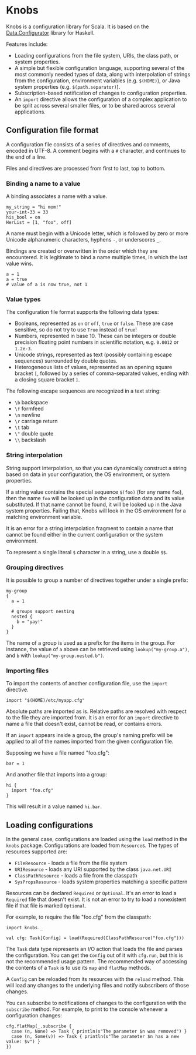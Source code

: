 Knobs
=====

Knobs is a configuration library for Scala. It is based on the [Data.Configurator](https://github.com/bos/configurator/) library for Haskell.

Features include:

  * Loading configurations from the file system, URIs, the class path, or system properties.
  * A simple but flexible configuration language, supporting  several of the most commonly needed types of data, along with interpolation of strings from the configuration, environment variables (e.g. `$(HOME)`), or Java system properties (e.g. `$(path.separator)`).
  * Subscription-based notification of changes to configuration properties.
  * An `import` directive allows the configuration of a complex application to be split across several smaller files, or to be shared across several applications.

## Configuration file format ###

A configuration file consists of a series of directives and comments, encoded in UTF-8. A comment begins with a `#` character, and continues to the end of a line.

Files and directives are processed from first to last, top to bottom.

### Binding a name to a value ###

A binding associates a name with a value.

```
my_string = "hi mom!"
your-int-33 = 33
his_bool = on
HerList = [1, "foo", off]
```

A name must begin with a Unicode letter, which is followed by zero or more Unicode alphanumeric characters, hyphens `-`, or underscores `_`.

Bindings are created or overwritten in the order which they are encountered. It is legitimate to bind a name multiple times, in which the last value wins.

```
a = 1
a = true
# value of a is now true, not 1
```

### Value types ###

The configuration file format supports the following data types:

  * Booleans, represented as `on` or `off`, `true` or `false`. These are case sensitive, so do not try to use `True` instead of `true`!
  * Numbers, represented in base 10. These can be integers or double precision floating point numbers in scientific notation, e.g. `0.0012` or `1.2e-3`.
  * Unicode strings, represented as text (possibly containing escape sequences) surrounded by double quotes.
  * Heterogeneous lists of values, represented as an opening square bracket `[`, followed by a series of comma-separated values, ending with a closing square bracket `]`.

The following escape sequences are recognized in a text string:

  * `\b` backspace
  * `\f` formfeed
  * `\n` newline
  * `\r` carriage return
  * `\t` tab
  * `\"` double quote
  * `\\` backslash

### String interpolation ###

String support interpolation, so that you can dynamically construct a string based on data in your configuration, the OS environment, or system properties.

If a string value contains the special sequence `$(foo)` (for any name `foo`), then the name `foo` will be looked up in the configuration data and its value substituted. If that name cannot be found, it will be looked up in the Java system properties. Failing that, Knobs will look in the OS environment for a matching environment variable.

It is an error for a string interpolation fragment to contain a name that cannot be found either in the current configuration or the system environment.

To represent a single literal `$` character in a string, use a double `$$`.

### Grouping directives ###

It is possible to group a number of directives together under a single prefix:

```
my-group
{
  a = 1

  # groups support nesting
  nested {
    b = "yay!"
  }
}
```

The name of a group is used as a prefix for the items in the group. For instance, the value of `a` above can be retrieved using `lookup("my-group.a")`, and `b` with `lookup("my-group.nested.b")`.

### Importing files ###

To import the contents of another configuration file, use the `import` directive.

```
import "$(HOME)/etc/myapp.cfg"
```

Absolute paths are imported as is. Relative paths are resolved with respect to the file they are imported from. It is an error for an `import` directive to name a file that doesn't exist, cannot be read, or contains errors.

If an `import` appears inside a group, the group's naming prefix will be applied to all of the names imported from the given configuration file.

Supposing we have a file named "foo.cfg":

```
bar = 1
```

And another file that imports into a group: 

```
hi {
  import "foo.cfg"
}
```

This will result in a value named `hi.bar`.

## Loading configurations ##

In the general case, configurations are loaded using the `load` method in the `knobs` package. Configurations are loaded from `Resource`s. The types of resources supported are:

  * `FileResource` - loads a file from the file system
  * `URIResource` - loads any URI supported by the class `java.net.URI`
  * `ClassPathResource` - loads a file from the classpath
  * `SysPropsResource` - loads system properties matching a specific pattern

Resources can be declared `Required` or `Optional`. It's an error to load a `Required` file that doesn't exist. It is not an error to try to load a nonexistent file if that file is marked `Optional`.

For example, to require the file "foo.cfg" from the classpath:

```
import knobs._

val cfg: Task[Config] = load(Required(ClassPathResource("foo.cfg")))
```

The `Task` data type represents an I/O action that loads the file and parses the configuration. You can get the `Config` out of it with `cfg.run`, but this is not the recommended usage pattern. The recommended way of accessing the contents of a `Task` is to use its `map` and `flatMap` methods.

A `Config` can be reloaded from its resources with the `reload` method. This will load any changes to the underlying files and notify subscribers of those changes.

You can subscribe to notifications of changes to the configuration with the `subscribe` method. For example, to print to the console whenever a configuration changes:

```
cfg.flatMap(_.subscribe {
  case (n, None) => Task { println(s"The parameter $n was removed") }
  case (n, Some(v)) => Task { println(s"The parameter $n has a new value: $v") }
})
```

